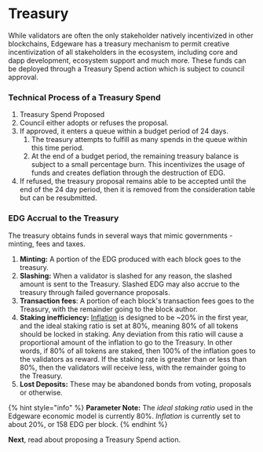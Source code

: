 # Treasury

While validators are often the only stakeholder natively incentivized in other blockchains, Edgeware has a treasury mechanism to permit creative incentivization of all stakeholders in the ecosystem, including core and dapp development, ecosystem support and much more. These funds can be deployed through a Treasury Spend action which is subject to council approval. 

### Technical Process of a Treasury Spend

1. Treasury Spend Proposed
2. Council either adopts or refuses the proposal.
3. If approved, it enters a queue within a budget period of 24 days. 
   1. The treasury attempts to fulfill as many spends in the queue within this time period.
   2. At the end of a budget period, the remaining treasury balance is subject to a small percentage burn. This incentivizes the usage of funds and creates deflation through the destruction of EDG.
4. If refused, the treasury proposal remains able to be accepted until the end of the 24 day period, then it is removed from the consideration table but can be resubmitted.

### EDG Accrual to the Treasury

The treasury obtains funds in several ways that mimic governments - minting, fees and taxes.

1. **Minting:** A portion of the EDG produced with each block goes to the treasury.
2. **Slashing:** When a validator is slashed for any reason, the slashed amount is sent to the Treasury. Slashed EDG may also accrue to the treasury through failed governance proposals.
3. **Transaction fees**: A portion of each block's transaction fees goes to the Treasury, with the remainder going to the block author.
4. **Staking inefficiency:** [Inflation](https://wiki.polkadot.network/docs/en/learn-staking#inflation) is designed to be ~20% in the first year, and the ideal staking ratio is set at 80%, meaning 80% of all tokens should be locked in staking. Any deviation from this ratio will cause a proportional amount of the inflation to go to the Treasury. In other words, if 80% of all tokens are staked, then 100% of the inflation goes to the validators as reward. If the staking rate is greater than or less than 80%, then the validators will receive less, with the remainder going to the Treasury.
5. **Lost Deposits:** These may be abandoned bonds from voting, proposals or otherwise.

{% hint style="info" %}
**Parameter Note:** The _ideal staking ratio_ used in the Edgeware economic model is currently 80%.  _Inflation_ is currently set to about 20%, or 158 EDG per block.
{% endhint %}

**Next**, read about proposing a Treasury Spend action.

